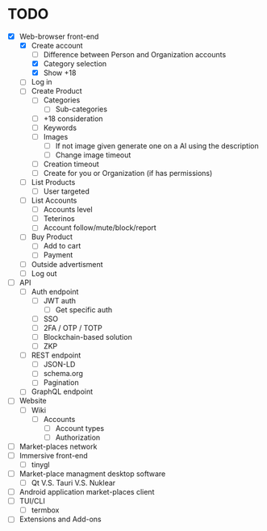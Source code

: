 # TODO

* [x] Web-browser front-end
	* [x] Create account
		* [ ] Difference between Person and Organization accounts
		* [x] Category selection
		* [x] Show +18
	* [ ] Log in
	* [ ] Create Product
		* [ ] Categories
			* [ ] Sub-categories
		* [ ] +18 consideration
		* [ ] Keywords
		* [ ] Images
			* [ ] If not image given generate one on a AI using the description
			* [ ] Change image timeout
		* [ ] Creation timeout
		* [ ] Create for you or Organization (if has permissions)
	* [ ] List Products
		* [ ] User targeted
	* [ ] List Accounts
		* [ ] Accounts level
		* [ ] Teterinos
		* [ ] Account follow/mute/block/report
	* [ ] Buy Product
		* [ ] Add to cart
		* [ ] Payment
	* [ ] Outside advertisment
	* [ ] Log out
* [ ] API
	* [ ] Auth endpoint
		* [ ] JWT auth
			* [ ] Get specific auth
		* [ ] SSO
		* [ ] 2FA / OTP / TOTP
		* [ ] Blockchain-based solution
		* [ ] ZKP
	* [ ] REST endpoint
		* [ ] JSON-LD
		* [ ] schema.org
		* [ ] Pagination
	* [ ] GraphQL endpoint
* [ ] Website
	* [ ] Wiki
		* [ ] Accounts
			* [ ] Account types
			* [ ] Authorization
* [ ] Market-places network
* [ ] Immersive front-end
	* [ ] tinygl
* [ ] Market-place managment desktop software
	* [ ] Qt V.S. Tauri V.S. Nuklear
* [ ] Android application market-places client
* [ ] TUI/CLI
	* [ ] termbox
* [ ] Extensions and Add-ons
